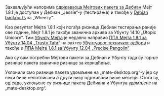 <!-- 
.. link: 
.. description: 
.. tags: Debian,Ubuntu,News
.. date: 2014/09/25 11:34:36
.. title: Ризнице пакета Дебиана и Убунтуа су уклоњене из „mate-desktop.org“
.. slug: 2014-09-25-debian-and-ubuntu-repositories-removed
.. author: Мартин Вимпрес
-->

Захваљујући напорима [одржаваоца Мејтових пакета за Дебиан](https://salsa.debian.org/groups/debian-mate-team/-/group_members)
Мејт 1.8.1 је доступан у Дебиан „Jessie“-у (тестирање) и такође у
[Debian backports](https://backports.debian.org) за „Wheezy“.

Као резултат Мејта 1.8.1 који погађа ризнице Дебиан тестирања
раније ове године, Мејт 1.8.1 је такође званична архива
за Убунту 14.10 „Utopic Unicorn“. Тим [Убунту Мејта](https://ubuntu-mate.org)
је недавно направио [ППА Мејта 1.8.1 за Убунту 14.04 „Trusty Tahr“](https://launchpad.net/~ubuntu-mate-dev/+archive/ubuntu/trusty-mate)
на захтев [Убунтуовог техничког одбора](https://lists.ubuntu.com/archives/technical-board/2014-July/001981.html)
и такође и [ППА Мејта 1.8.1 за Убунту 12.04 „Precise Pangolin“](https://launchpad.net/~ubuntu-mate-dev/+archive/ubuntu/precise-mate)

Ако су вам потребни Мејтови пакети за Дебиан и Убунту тада су горње ризнице
пакета званичне ризнице за коришћење.

Уклонили смо ризнице пакета удомљене на „mate-desktop.org“-у 
јер су неки били непотписани а други нису одржавани више месеци.
Стога су, од сада, уклоњене су ризнице пакета Дебиана и Убунтуа
удомљене на „mate-desktop.org“. 
